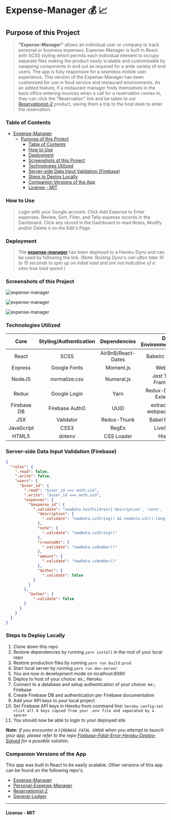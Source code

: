 # Expense-Manager  :moneybag: :chart_with_upwards_trend:

## Purpose of this Project

>**"Expense-Manager"** allows an individual user or company to track personal or business expenses. Expense-Manager is built in React with SCSS styling which permits each individual element to occupy separate files making the product easily scalable and customizable by swapping components in and out as required for a wide variety of end users. The app is fully responsive for a seamless mobile user experience. This version of the Expense-Manager has been customized for use in food service and restaurant environments. As an added feature, if a restaurant manager finds themselves in the back office entering invoices when a call for a reservation comes in, they can click the "Reservation" link and be taken to our [Reservationist-2](https://github.com/captnwalker/reservationist-2 "Reservationist-2") product, saving them a trip to the host desk to enter the reservation.

### Table of Contents

- [Expense-Manager](#expense-manager)
  - [Purpose of this Project](#purpose-of-this-project)
    - [Table of Contents](#table-of-contents)
    - [How to Use](#how-to-use)
    - [Deployment](#deployment)
    - [Screenshots of this Project](#screenshots-of-this-project)
    - [Technologies Utilized](#technologies-utilized)
    - [Server-side Data Input Validation (Firebase)](#server-side-data-input-validation-firebase)
    - [Steps to Deploy Locally](#steps-to-deploy-locally)
    - [Companion Versions of the App](#companion-versions-of-the-app)
    - [License -  MIT](#license---mit)

### How to Use

>Login with your Google account. Click Add Expense to Enter expenses. Review, Sort, Filter, and Tally expense records in the Dashboard. Click any record in the Dashboard to read Notes, Modify and/or Delete it on the Edit's Page.

### Deployment

 >The **[expense-manager](https://expense-manager3.herokuapp.com/ "expense-manager")** has been deployed to a Heroku Dyno and can be used by following the link. (Note: *Resting Dyno's can often take 10 to 15 seconds to spin up on initial load and are not indicative of a sites true load speed.*)

### Screenshots of this Project

![expense-manager](https://raw.github.com/captnwalker/expense-manager/master/screenshots/screenshot1.png "expense-manager")

![expense-manager](https://raw.github.com/captnwalker/expense-manager/master/screenshots/screenshot2.gif "expense-manager")

![expense-manager](https://raw.github.com/captnwalker/expense-manager/master/screenshots/screenshot5.jpg "expense-manager")

### Technologies Utilized

| Core | Styling/Authentication | Dependencies | Dev Environment/Testing
| :---: | :---: | :---: | :---: |
| React | SCSS | AirBnB/React-Dates | Babelrc Compiler
| Express | Google Fonts | Moment.js | WebPack
| NodeJS | normalize.css | Numeral.js | Jest Testing Framework
| Redux | Google Login | Yarn | Redux-Devtools-Extension
| Firebase DB | Firebase AuthO | UUID | extract-text-webpack-plugin
| JSX | Validator | Redux-Thunk | Babel Poly-Fill
| JavaScript | CSS3 | RegEx | LiveServer |
| HTML5 | dotenv | CSS Loader | History |

### Server-side Data Input Validation (Firebase)

```json
{
  "rules": {
    ".read": false,
    ".write": false,
    "users": {
      "$user_id": {
        ".read": "$user_id === auth.uid",
        ".write": "$user_id === auth.uid",
        "expenses": {
          "$expense_id": {
            ".validate": "newData.hasChildren(['description', 'note', 'createdAt', 'amount'])",
              "description": {
                ".validate": "newData.isString() && newData.val().length > 0"
              },
              "note": {
                ".validate": "newData.isString()"
              },
              "createdAt": {
                ".validate": "newData.isNumber()"
              },
              "amount": {
                ".validate": "newData.isNumber()"
              },
              "$other": {
            	".validate": false
          	}
          }
        },
          "$other": {
            ".validate": false
        }
      }
    }
  }
}
```

### Steps to Deploy Locally

1. Clone down this repo
2. Restore dependencies by running `yarn install` in the root of your local repo
3. Restore production files by running `yarn run build:prod`
4. Start local server by running `yarn run dev-server`
5. You are now in development mode on localhost:8080
6. Deploy to host of your choice: ex.; Heroku
7. Connect to a database and setup authentication of your choice: ex.; Firebase
8. Create Firebase DB and authentication per Firebase documentation
9. Add *your* API keys to *your* local project
10. Set Firebase API keys in Heroku from command line: `heroku config:set <list all 6 keys copied from your .env file and separated by a space>`
11. You should now be able to login to your deployed site

***Note:*** *If you encounter a `FIREBASE FATAL ERROR` when you attempt to launch your app, please refer to the repo [Firebase-Fatal-Error-Heroku-Deploy-Solved](https://github.com/captnwalker/Firebase-Fatal-Error-Heroku-Deploy-Solved "Firebase-Fatal-Error-Heroku-Deploy-Solved") for a possible solution.*

### Companion Versions of the App

This app was built in React to be easily scalable. Other versions of this app can be found on the following repo's.

* [Expense-Manager](https://github.com/captnwalker/expense-manager "Expense-Manager")
* [Personal-Expense-Manager](https://github.com/captnwalker/personal-expense-manager "Personal-Expense-Manager")
* [Reservationist-2](https://github.com/captnwalker/reservationist-2 "Reservationist-2")
* [General-Ledger](https://github.com/captnwalker/general-ledger "General-Ledger")

---

#### License -  MIT